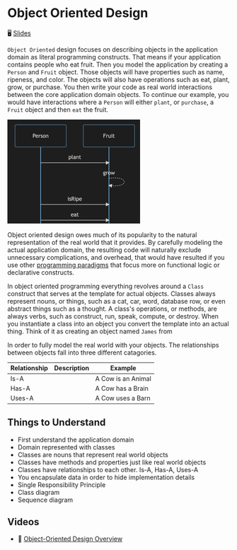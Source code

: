 # Object Oriented Design

🖥️ [Slides](https://docs.google.com/presentation/d/17S-Y7Og08S9kRWHZfnH8k2wTBht39aCd/edit?usp=sharing&ouid=114081115660452804792&rtpof=true&sd=true)

`Object Oriented` design focuses on describing objects in the application domain as literal programming constructs. That means if your application contains people who eat fruit. Then you model the application by creating a `Person` and `Fruit` object. Those objects will have properties such as name, ripeness, and color. The objects will also have operations such as eat, plant, grow, or purchase. You then write your code as real world interactions between the core application domain objects. To continue our example, you would have interactions where a `Person` will either `plant`, or `purchase`, a `Fruit` object and then `eat` the fruit.

![Person Fruit Model](personFruitModel.jpg)

Object oriented design owes much of its popularity to the natural representation of the real world that it provides. By carefully modeling the actual application domain, the resulting code will naturally exclude unnecessary complications, and overhead, that would have resulted if you use other [programming paradigms](https://en.wikipedia.org/wiki/Programming_paradigm) that focus more on functional logic or declarative constructs.

In object oriented programming everything revolves around a `Class` construct that serves at the template for actual objects. Classes always represent nouns, or things, such as a cat, car, word, database row, or even abstract things such as a thought. A class's operations, or methods, are always verbs, such as construct, run, speak, compute, or destroy. When you instantiate a class into an object you convert the template into an actual thing. Think of it as creating an object named `James` from

In order to fully model the real world with your objects. The relationships between objects fall into three different catagories.

| Relationship | Description | Example            |
| ------------ | ----------- | ------------------ |
| Is-A         |             | A Cow is an Animal |
| Has-A        |             | A Cow has a Brain  |
| Uses-A       |             | A Cow uses a Barn  |

## Things to Understand

- First understand the application domain
- Domain represented with classes
- Classes are nouns that represent real world objects
- Classes have methods and properties just like real world objects
- Classes have relationships to each other. Is-A, Has-A, Uses-A
- You encapsulate data in order to hide implementation details
- Single Responsibility Principle
- Class diagram
- Sequence diagram

## Videos

- 🎥 [Object-Oriented Design Overview](https://byu.hosted.panopto.com/Panopto/Pages/Viewer.aspx?id=77c184e5-8afd-4c56-84c8-ad64013f7a4b&start=0)

